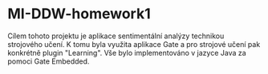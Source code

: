 MI-DDW-homework1
================
Cílem tohoto projektu je aplikace sentimentální analýzy technikou strojového učení. K tomu byla využita aplikace Gate a pro strojové učení pak konkrétně plugin "Learning". Vše bylo implementováno v jazyce Java za pomoci Gate Embedded.

